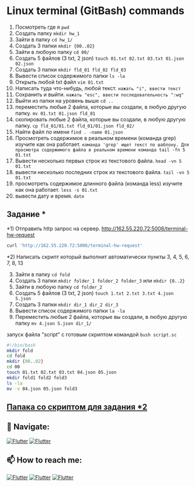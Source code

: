 # Linux terminal (GitBash) commands

1) Посмотреть где я `pwd`
2) Создать папку `mkdir hw_1`
3) Зайти в папку `cd hw_1/`
4) Создать 3 папки `mkdir {00..02}`
5) Зайти в любоую папку `cd 00/`
6) Создать 5 файлов (3 txt, 2 json) `touch 01.txt 02.txt 03.txt 01.json 02.json`
7) Создать 3 папки `mkdir fld_01 fld_02 fld_03`
8) Вывести список содержимого папки `ls -la`
9) Открыть любой txt файл `vim 01.txt`
10) Написать туда что-нибудь, любой текст. `нажать "i", ввести текст`
11) Сохранить и выйти. `нажать "esc", ввести последовательность ":wq"`
12) Выйти из папки на уровень выше `cd ..`
13) переместить любые 2 файла, которые вы создали, в любую другую папку. `mv 01.txt 01.json fld_01`
14) скопировать любые 2 файла, которые вы создали, в любую другую папку. `cp fld_01/01.txt fld_01/01.json fld_02/`
15) Найти файл по имени `find . -name 01.json`
16) Просмотреть содержимое в реальном времени (команда grep) изучите как она работает. `команда 'grep' ищет текст по шаблону. Для просмотра содержимого файла в реальном времени команда tail -fn 5 01.txt`
17) Вывести несколько первых строк из текстового файла. `head -vn 5 01.txt`
18) вывести несколько последних строк из текстового файла. `tail -vn 5 01.txt`
19) просмотреть содержимое длинного файла (команда less) изучите как она работает. `less -s 01.txt`
20) вывести дату и время. `date`
## Задание *
*1) Отправить http запрос на сервер. http://162.55.220.72:5006/terminal-hw-request
```sh
curl 'http://162.55.220.72:5006/terminal-hw-request'
```
*2) Написать скрипт который выполнит автоматически пункты 3, 4, 5, 6, 7, 8, 13

3) Зайти в папку `cd fold`
4) Создать 3 папки `mkdir folder_1 folder_2 folder_3` или `mkdir {0..2}`  
5) Зайти в любоую папку `cd folder_2`  
6) Создать 5 файлов (3 txt, 2 json) `touch 1.txt 2.txt 3.txt 4.json 5.json`  
7) Создать 3 папки `mkdir dir_1 dir_2 dir_3`  
8) Вывести список содержимого папки `la -la`  
13) Переместить любые 2 файла, которые вы создали, в любую другую папку `mv 4.json 5.json dir_1/` 
   
запуск файла "script" с готовым скриптом командой `bush script.sc`
```sh
#!/bin/bash  
mkdir fold
cd fold   
mkdir {00..02}  
cd 00  
touch 01.txt 02.txt 03.txt 04.json 05.json  
mkdir fold1 fold2 fold3  
ls -la  
mv -v 04.json 05.json fold3  
```
## [Папака со скриптом для задания *2](https://github.com/Pavlik1100/QA_practice_welcom_again/tree/Linux_terminal_GitBash_comands/GitBush_HW_1-Basic/script)
## 🚏 Navigate:
[![Flutter](https://img.shields.io/badge/🏠-GITBASH_BRANCH-00A98F)](https://github.com/Pavlik1100/QA_practice_welcom_again/tree/Linux_terminal_GitBash_comands)  [![Flutter](https://img.shields.io/badge/🏠-QA_PRACTICE_BANCH-orange)](https://github.com/Pavlik1100/QA_practice_welcom_again/tree/main)
## 📫 How to reach me:  
[![Flutter](https://img.shields.io/badge/-Pavel_Simonov-000000?style=social&logo=LinkedIn)](https://www.linkedin.com/in/pavel-simonov-7a8b1119a/)  [![Flutter](https://img.shields.io/badge/-Pavel_Simonov-000000?style=social&logo=Telegram)](https://t.me/NuiSaiman)  [![Flutter](https://img.shields.io/badge/-simonovpavlik@gmail.com-000000?style=social&logo=Gmail)](mailto:simonovpavlik@gmail.com)
